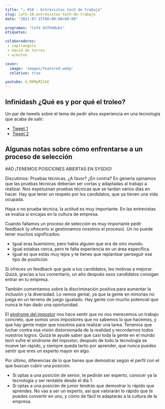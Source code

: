 ```yaml
---
title: "☕️ #18 - Entrevistas tech de trabajo"
slug: cafe-18-entrevistas-tech-de-trabajo
date: "2021-07-15T08:00:00+00:00"

programas: "Café OnTheNubs"
etiquetas:

colaboradores:
 - capitangolo
 - david de torres
 - eckelon

cover:
  image: 'images/featured.webp'
  relative: true

youtube: d_RKMpRI2eE
---
```


## Infinidash ¿Qué es y por qué el troleo?

Un par de tweets sobre el tema de pedir años experiencia en una tecnología que acaba de salir:
- [Tweet 1](https://twitter.com/search?q=infinidash&src=typed_query)
- [Tweet 2](https://twitter.com/tiangolo/status/1281946592459853830?lang=en)

## Algunas notas sobre cómo enfrentarse a un proceso de selección

#AD ¡TENEMOS POSICIONES ABIERTAS EN SYSDIG!

Discutimos: Pruebas técnicas. ¿A favor? ¿En contra? En generla opinamos que las pruebas técnicas deberían ser cortas y adaptadas al trabajo a realizar. Nos espeluznan pruebas técnicas que se tardan varios días en hacer. Hay que tener un respeto por los candidatos, que ya tienen una vida ocupada.

Haya o no prueba técnica, la actitud es muy importante. En las entrevistas se evalúa si encajas en la cultura de empresa.

Cuando fallamos un proceso de selección es muy importante pedir feedback (y ofrecerlo si gestionamos nosotros el proceso). Un no puede tener muchos significados:

- Igual eras buenísimo, pero había alguien que era de otro mundo.
- Igual estabas cerca, pero te falta experiencia en un área específica.
- Igual es que estás muy lejos y te tienes que replantear perseguir ese tipo de positición.

Si ofreces un feedback que guíe a tus candidatos, les motivas a mejorar. Quizá, gracias a tus comentario, un año después esos candidatos consigan entrar en tu empresa.

También comentamos sobre la discriminación positiva para aumentar la inclusión y la diversidad. Lo vemos genial, ya que la gente en minorías no juega en un terreno de juego igualado. Hay gente con mucho potencial que nunca le han dado una oportunidad.

El [síndrome del impostor](https://es.wikipedia.org/wiki/Síndrome_del_impostor) nos hace sentir que no nos merecemos un trabajo concreto, que somos unos impostores que no sabemos lo que hacemos, y que hay gente mejor que nosotros para realizar una tarea. Tenemos que luchar contra esa visión distorsionada de la realidad y recordarnos todos nuestros logros. Quizá te ayude saber que casi toda la gente en el mundo tech sufre el síndrome del impostor; después de todo la tecnología se mueve tan rápido, y siempre queda tanto por aprender, que nunca puedes sentir que eres un experto mayor en algo.

Por último, diferencias de lo que tienes que demostrar según el perfil con el que buscan cubrir una posición.

- Si optas a una posición de senior, te pedirán ser experto, conocer ya la tecnología y ser rentable desde el día 1.
- Si optas a una posición de junior tendrás que demostrar lo rápido que aprendes. No vas a ser un experto, así que valorarán lo rápido que te puedes convertir en uno, y cómo de fácil te adaptarás a la cultura de la empresa.

